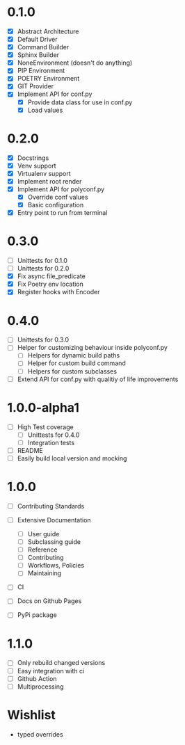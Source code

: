 # 0.1.0

- [x] Abstract Architecture
- [x] Default Driver
- [x] Command Builder
- [x] Sphinx Builder
- [x] NoneEnvironment (doesn't do anything)
- [x] PIP Environment
- [x] POETRY Environment
- [x] GIT Provider
- [x] Implement API for conf.py
  - [x] Provide data class for use in conf.py
  - [x] Load values

# 0.2.0

- [x] Docstrings
- [x] Venv support
- [x] Virtualenv support
- [x] Implement root render
- [x] Implement API for polyconf.py
  - [x] Override conf values
  - [x] Basic configuration
- [x] Entry point to run from terminal

# 0.3.0

- [ ] Unittests for 0.1.0
- [ ] Unittests for 0.2.0
- [x] Fix async file_predicate
- [x] Fix Poetry env location
- [x] Register hooks with Encoder

# 0.4.0

- [ ] Unittests for 0.3.0
- [ ] Helper for customizing behaviour inside polyconf.py
  - [ ] Helpers for dynamic build paths
  - [ ] Helper for custom build command
  - [ ] Helpers for custom subclasses
- [ ] Extend API for conf.py with qualitiy of life improvements

# 1.0.0-alpha1

- [ ] High Test coverage
  - [ ] Unittests for 0.4.0
  - [ ] Integration tests
- [ ] README
- [ ] Easily build local version and mocking

# 1.0.0

- [ ] Contributing Standards
- [ ] Extensive Documentation
  - [ ] User guide
  - [ ] Subclassing guide
  - [ ] Reference
  - [ ] Contributing
  - [ ] Workflows, Policies
  - [ ] Maintaining
- [ ] CI
- [ ] Docs on Github Pages

- [ ] PyPi package

# 1.1.0

- [ ] Only rebuild changed versions
- [ ] Easy integration with ci
- [ ] Github Action
- [ ] Multiprocessing

# Wishlist

- typed overrides
